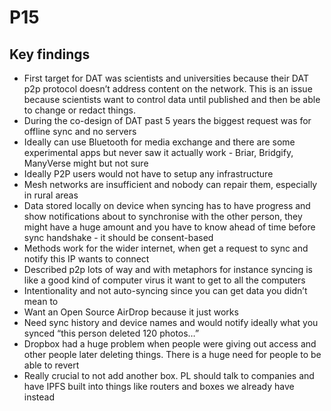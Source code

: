 # P15

## Key findings

* First target for DAT was scientists and universities because their DAT p2p protocol doesn’t address content on the network. This is an issue because scientists want to control data until published and then be able to change or redact things.
* During the co-design of DAT past 5 years the biggest request was for offline sync and no servers
* Ideally can use Bluetooth for media exchange and there are some experimental apps but never saw it actually work - Briar, Bridgify, ManyVerse might but not sure
* Ideally P2P users would not have to setup any infrastructure
* Mesh networks are insufficient and nobody can repair them, especially in rural areas
* Data stored locally on device when syncing has to have progress and show notifications about to synchronise with the other person, they might have a huge amount and you have to know ahead of time before sync handshake - it should be consent-based
* Methods work for the wider internet, when get a request to sync and notify this IP wants to connect
* Described p2p lots of way and with metaphors for instance syncing is like a good kind of computer virus it want to get to all the computers
* Intentionality and not auto-syncing since you can get data you didn’t mean to
* Want an Open Source AirDrop because it just works
* Need sync history and device names and would notify ideally what you synced “this person deleted 120 photos…”
* Dropbox had a huge problem when people were giving out access and other people later deleting things. There is a huge need for people to be able to revert
* Really crucial to not add another box. PL should talk to companies and have IPFS built into things like routers and boxes we already have instead

